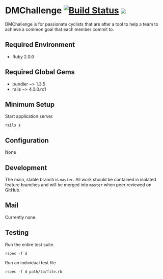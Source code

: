 
# DMChallenge [![Build Status](https://travis-ci.org/justinhennessy/dm-challenge.png)](https://travis-ci.org/justinhennessy/dm-challenge) ![](https://coveralls.io/repos/justinhennessy/dm-challenge/badge.png?branch=master)

DMChallenge is for passionate cyclists that are after a tool to help a team
to achieve a common goal that each member commit to.

## Required Environment

* Ruby 2.0.0

## Required Global Gems

* bundler ~> 1.3.5
* rails ~> 4.0.0.rc1

## Minimum Setup

Start application server.

    rails s

## Configuration

None

## Development

The main, stable branch is `master`. All work should be contained in
isolated feature branches and will be merged into `master` when peer
reviewed on GitHub.

## Mail

Currently none.

## Testing

Run the entire test suite.

    rspec -f d

Run an individual test file

    rspec -f d path/to/file.rb
